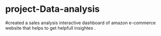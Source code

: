 # project-Data-analysis
#created a sales analysis interactive dashboard of amazon e-commerce website that helps to get helpfull insightes .
